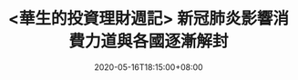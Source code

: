 ---
title: "<華生的投資理財週記> 新冠肺炎影響消費力道與各國逐漸解封"
date: 2020-05-16T18:15:00+08:00
draft: false

# post thumb
image: ""

# meta description
description: "武漢肺炎後股市的趨勢走向"

# taxonomies
categories: 
  - "投資理財"



# post type
type: "post"
---